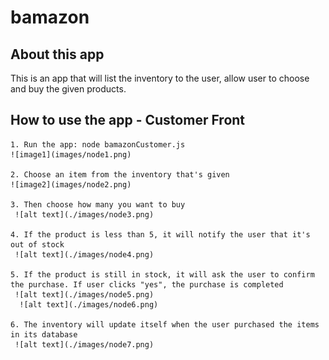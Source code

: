# bamazon

## About this app

This is an app that will list the inventory to the user, allow user to choose and buy the given products.

## How to use the app - Customer Front

    1. Run the app: node bamazonCustomer.js
    ![image1](images/node1.png)

    2. Choose an item from the inventory that's given
    ![image2](images/node2.png)

    3. Then choose how many you want to buy
     ![alt text](./images/node3.png)

    4. If the product is less than 5, it will notify the user that it's out of stock
     ![alt text](./images/node4.png)

    5. If the product is still in stock, it will ask the user to confirm the purchase. If user clicks "yes", the purchase is completed
     ![alt text](./images/node5.png)
      ![alt text](./images/node6.png)

    6. The inventory will update itself when the user purchased the items in its database
     ![alt text](./images/node7.png)

